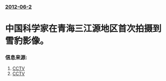 ### [2012-06-2](/news/2012/06/2/index.md)

##### 
#  中国科学家在青海三江源地区首次拍摄到雪豹影像。




### 信息来源:

1. [CCTV](http://news.cntv.cn/china/20120602/105035.shtml)
2. [CCTV](http://news.cntv.cn/program/xwlb/20120604/112049.shtml)
